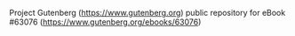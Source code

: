 Project Gutenberg (https://www.gutenberg.org) public repository for
eBook #63076 (https://www.gutenberg.org/ebooks/63076)
